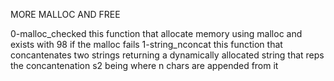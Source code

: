 MORE MALLOC AND FREE

0-malloc_checked
this function that allocate memory using malloc and exists with 98 if the malloc fails
1-string_nconcat
this function that concantenates two strings returning a dynamically allocated string that reps the concantenation s2 being where n chars are appended from it
